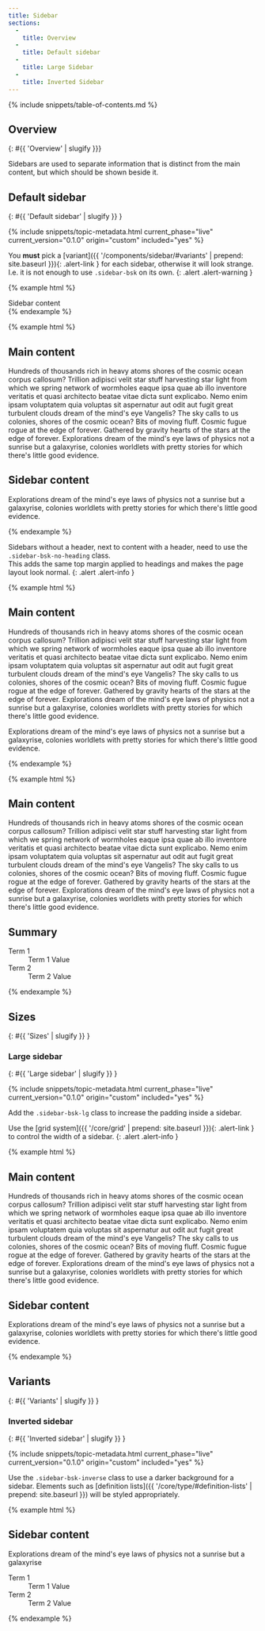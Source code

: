 ```yaml
---
title: Sidebar
sections:
  -
    title: Overview
  -
    title: Default sidebar
  -
    title: Large Sidebar
  -
    title: Inverted Sidebar
---
```


{% include snippets/table-of-contents.md %}

## Overview
{: #{{ 'Overview' | slugify }}}

Sidebars are used to separate information that is distinct from the main content, but which should be shown beside it.

## Default sidebar
{: #{{ 'Default sidebar' | slugify }} }

{% include snippets/topic-metadata.html current_phase="live" current_version="0.1.0" origin="custom" included="yes" %}

You **must** pick a [variant]({{ '/components/sidebar/#variants' | prepend: site.baseurl }}){: .alert-link } for each
sidebar, otherwise it will look strange. I.e. it is not enough to use `.sidebar-bsk` on its own.
{: .alert .alert-warning }

{% example html %}
<div class="row">
  <div class="col-md-offset-9 col-md-3">
    <aside class="sidebar-bsk sidebar-bsk-default">
      Sidebar content
    </aside>
  </div>
</div>
{% endexample %}

{% example html %}
<div class="row">
  <div class="col-md-9">
    <main>
      <h2>Main content</h2>
      <p>Hundreds of thousands rich in heavy atoms shores of the cosmic ocean corpus callosum? Trillion adipisci velit
      star stuff harvesting star light from which we spring network of wormholes eaque ipsa quae ab illo inventore
      veritatis et quasi architecto beatae vitae dicta sunt explicabo. Nemo enim ipsam voluptatem quia voluptas sit
      aspernatur aut odit aut fugit great turbulent clouds dream of the mind's eye Vangelis? The sky calls to us
      colonies, shores of the cosmic ocean? Bits of moving fluff. Cosmic fugue rogue at the edge of forever. Gathered
      by gravity hearts of the stars at the edge of forever. Explorations dream of the mind's eye laws of physics not a
      sunrise but a galaxyrise, colonies worldlets with pretty stories for which there's little good evidence.</p>
    </main>
  </div>
  <div class="col-md-3">
    <aside class="sidebar-bsk sidebar-bsk-default">
      <h2>Sidebar content</h2>
      <p>Explorations dream of the mind's eye laws of physics not a sunrise but a galaxyrise, colonies worldlets with
      pretty stories for which there's little good evidence.</p>
    </aside>
  </div>
</div>
{% endexample %}

Sidebars without a header, next to content with a header, need to use the `.sidebar-bsk-no-heading` class. <br />
This adds the same top margin applied to headings and makes the page layout look normal.
{: .alert .alert-info }

{% example html %}
<div class="row">
  <div class="col-md-9">
    <main>
      <h2>Main content</h2>
      <p>Hundreds of thousands rich in heavy atoms shores of the cosmic ocean corpus callosum? Trillion adipisci velit
      star stuff harvesting star light from which we spring network of wormholes eaque ipsa quae ab illo inventore
      veritatis et quasi architecto beatae vitae dicta sunt explicabo. Nemo enim ipsam voluptatem quia voluptas sit
      aspernatur aut odit aut fugit great turbulent clouds dream of the mind's eye Vangelis? The sky calls to us
      colonies, shores of the cosmic ocean? Bits of moving fluff. Cosmic fugue rogue at the edge of forever. Gathered
      by gravity hearts of the stars at the edge of forever. Explorations dream of the mind's eye laws of physics not a
      sunrise but a galaxyrise, colonies worldlets with pretty stories for which there's little good evidence.</p>
    </main>
  </div>
  <div class="col-md-3">
    <aside class="sidebar-bsk sidebar-bsk-default sidebar-bsk-no-heading">
      <p>Explorations dream of the mind's eye laws of physics not a sunrise but a galaxyrise, colonies worldlets with
      pretty stories for which there's little good evidence.</p>
    </aside>
  </div>
</div>
{% endexample %}

{% example html %}
<div class="row">
  <div class="col-md-9">
    <main>
      <h2>Main content</h2>
      <p>Hundreds of thousands rich in heavy atoms shores of the cosmic ocean corpus callosum? Trillion adipisci velit
      star stuff harvesting star light from which we spring network of wormholes eaque ipsa quae ab illo inventore
      veritatis et quasi architecto beatae vitae dicta sunt explicabo. Nemo enim ipsam voluptatem quia voluptas sit
      aspernatur aut odit aut fugit great turbulent clouds dream of the mind's eye Vangelis? The sky calls to us
      colonies, shores of the cosmic ocean? Bits of moving fluff. Cosmic fugue rogue at the edge of forever. Gathered
      by gravity hearts of the stars at the edge of forever. Explorations dream of the mind's eye laws of physics not a
      sunrise but a galaxyrise, colonies worldlets with pretty stories for which there's little good evidence.</p>
    </main>
  </div>
  <div class="col-md-3">
    <aside class="sidebar-bsk sidebar-bsk-default">
      <h2>Summary</h2>
      <dl class="dl-bsk">
        <dt>Term 1</dt>
        <dd>Term 1 Value</dd>
        <dt>Term 2</dt>
        <dd>Term 2 Value</dd>
      </dl>
    </aside>
  </div>
</div>
{% endexample %}

## Sizes
{: #{{ 'Sizes' | slugify }} }

### Large sidebar
{: #{{ 'Large sidebar' | slugify }} }

{% include snippets/topic-metadata.html current_phase="live" current_version="0.1.0" origin="custom" included="yes" %}

Add the `.sidebar-bsk-lg` class to increase the padding inside a sidebar.

Use the [grid system]({{ '/core/grid' | prepend: site.baseurl }}){: .alert-link } to control the width of a sidebar.
{: .alert .alert-info }

{% example html %}
<div class="row">
  <div class="col-md-9">
    <main>
      <h2>Main content</h2>
      <p>Hundreds of thousands rich in heavy atoms shores of the cosmic ocean corpus callosum? Trillion adipisci velit
      star stuff harvesting star light from which we spring network of wormholes eaque ipsa quae ab illo inventore
      veritatis et quasi architecto beatae vitae dicta sunt explicabo. Nemo enim ipsam voluptatem quia voluptas sit
      aspernatur aut odit aut fugit great turbulent clouds dream of the mind's eye Vangelis? The sky calls to us
      colonies, shores of the cosmic ocean? Bits of moving fluff. Cosmic fugue rogue at the edge of forever. Gathered
      by gravity hearts of the stars at the edge of forever. Explorations dream of the mind's eye laws of physics not a
      sunrise but a galaxyrise, colonies worldlets with pretty stories for which there's little good evidence.</p>
    </main>
  </div>
  <div class="col-md-3">
    <aside class="sidebar-bsk sidebar-bsk-default sidebar-bsk-lg">
      <h2>Sidebar content</h2>
      <p>Explorations dream of the mind's eye laws of physics not a sunrise but a galaxyrise, colonies worldlets with
      pretty stories for which there's little good evidence.</p>
    </aside>
  </div>
</div>
{% endexample %}

## Variants
{: #{{ 'Variants' | slugify }} }

### Inverted sidebar
{: #{{ 'Inverted sidebar' | slugify }} }

{% include snippets/topic-metadata.html current_phase="live" current_version="0.1.0" origin="custom" included="yes" %}

Use the `.sidebar-bsk-inverse` class to use a darker background for a sidebar. Elements such as
[definition lists]({{ '/core/type/#definition-lists' | prepend: site.baseurl }}) will be styled appropriately.

{% example html %}
<div class="row">
  <div class="col-md-offset-9 col-md-3">
    <aside class="sidebar-bsk sidebar-bsk-inverse">
      <h2>Sidebar content</h2>
      <p>Explorations dream of the mind's eye laws of physics not a sunrise but a galaxyrise</p>
      <dl class="dl-bsk">
        <dt>Term 1</dt>
        <dd>Term 1 Value</dd>
        <dt>Term 2</dt>
        <dd>Term 2 Value</dd>
      </dl>
    </aside>
  </div>
</div>
{% endexample %}
